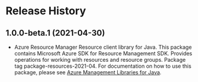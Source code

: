 # Release History

## 1.0.0-beta.1 (2021-04-30)

- Azure Resource Manager Resource client library for Java. This package contains Microsoft Azure SDK for Resource Management SDK. Provides operations for working with resources and resource groups. Package tag package-resources-2021-04. For documentation on how to use this package, please see [Azure Management Libraries for Java](https://aka.ms/azsdk/java/mgmt).
